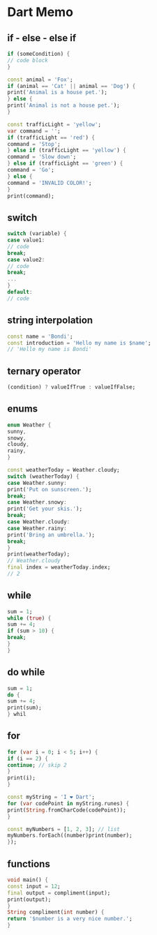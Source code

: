 # Dart Memo

## if - else - else if
```dart
if (someCondition) {
// code block
}
```
```dart
const animal = 'Fox';
if (animal == 'Cat' || animal == 'Dog') {
print('Animal is a house pet.');
} else {
print('Animal is not a house pet.');
}
```
```dart
const trafficLight = 'yellow';
var command = '';
if (trafficLight == 'red') {
command = 'Stop';
} else if (trafficLight == 'yellow') {
command = 'Slow down';
} else if (trafficLight == 'green') {
command = 'Go';
} else {
command = 'INVALID COLOR!';
}
print(command);
```
## switch
```dart
switch (variable) {
case value1:
// code
break;
case value2:
// code
break;
...
}
default:
// code
```
## string interpolation
```dart
const name = 'Bondi';
const introduction = 'Hello my name is $name';
// 'Hello my name is Bondi'
```
## ternary operator
```dart
(condition) ? valueIfTrue : valueIfFalse;
```
## enums
```dart
enum Weather {
sunny,
snowy,
cloudy,
rainy,
}
```
```dart
const weatherToday = Weather.cloudy;
switch (weatherToday) {
case Weather.sunny:
print('Put on sunscreen.');
break;
case Weather.snowy:
print('Get your skis.');
break;
case Weather.cloudy:
case Weather.rainy:
print('Bring an umbrella.');
break;
}
print(weatherToday);
// Weather.cloudy
final index = weatherToday.index;
// 2
```
## while
```dart
sum = 1;
while (true) {
sum += 4;
if (sum > 10) {
break;
}
}
```
## do while
```dart
sum = 1;
do {
sum += 4;
print(sum);
} whil
```
## for
```dart
for (var i = 0; i < 5; i++) {
if (i == 2) {
continue; // skip 2
}
print(i);
}
```
```dart
const myString = 'I ❤ Dart';
for (var codePoint in myString.runes) {
print(String.fromCharCode(codePoint));
}
```
```dart
const myNumbers = [1, 2, 3]; // list
myNumbers.forEach((number)print(number);
});
```
## functions
```dart
void main() {
const input = 12;
final output = compliment(input);
print(output);
}
String compliment(int number) {
return '$number is a very nice number.';
}
```
